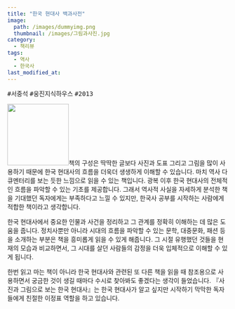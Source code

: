 ```yaml
---
title: "한국 현대사 백과사전"
image: 
  path: /images/dummyimg.png
  thumbnail: /images/그림과사진.jpg
category:
  - 책리뷰
tags:
  - 역사
  - 한국사
last_modified_at:
---
```


<kbd>#서중석</kbd> <kbd>#웅진지식하우스</kbd> <kbd>#2013</kbd>

<img src="https://image.aladin.co.kr/product/2455/91/cover500/8901154196_2.jpg" style="width: 140px" class="align-left" alt=""/>책의 구성은 딱딱한 글보다 사진과 도표 그리고 그림을 많이 사용하기 때문에 한국 현대사의 흐름을 더욱더 생생하게 이해할 수 있습니다. 마치 역사 다큐멘터리를 보는 듯한 느낌으로 읽을 수 있는 책입니다. 광복 이후 한국 현대사의 전체적인 흐름을 파악할 수 있는 기초를 제공합니다. 그래서 역사적 사실을 자세하게 분석한 책을 기대했던 독자에게는 부족하다고 느낄 수 있지만, 한국사 공부를 시작하는 사람에게 적합한 책이라고 생각합니다.

한국 현대사에서 중요한 인물과 사건을 정리하고 그 관계를 정확히 이해하는 데 많은 도움을 줍니다. 정치사뿐만 아니라 시대의 흐름을 파악할 수 있는 문학, 대중문화, 패션 등을 소개하는 부분은 책을 흥미롭게 읽을 수 있게 해줍니다. 그 시절 유행했던 것들을 현재의 모습과 비교하면서, 그 시대를 살던 사람들의 감정을 더욱 입체적으로 이해할 수 있게 됩니다.

한번 읽고 마는 책이 아니라 한국 현대사와 관련된 또 다른 책을 읽을 때 참조용으로 사용하면서 궁금한 것이 생길 때마다 수시로 찾아봐도 좋겠다는 생각이 들었습니다. 『사진과 그림으로 보는 한국 현대사』는 한국 현대사가 알고 싶지만 시작하기 막막한 독자들에게 친절한 이정표 역할을 하고 있습니다.

